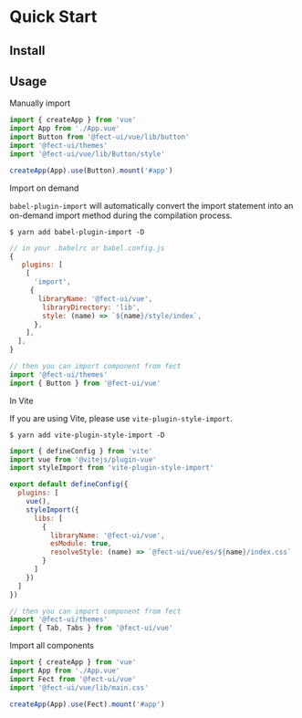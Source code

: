 # Quick Start

## Install

<fe-snippet text="yarn add @fect-ui/vue" width="300px" />

## Usage

<fe-dot type="success" />Manually import

```js
import { createApp } from 'vue'
import App from './App.vue'
import Button from '@fect-ui/vue/lib/button'
import '@fect-ui/themes'
import '@fect-ui/vue/lib/Button/style'

createApp(App).use(Button).mount('#app')
```

<fe-dot type="success" /> Import on demand

`babel-plugin-import` will automatically convert the import statement into an on-demand import method during the compilation process.

```shell
$ yarn add babel-plugin-import -D
```

```js
// in your .babelrc or babel.config.js
{
   plugins: [
    [
      'import',
     {
       libraryName: '@fect-ui/vue',
        libraryDirectory: 'lib',
        style: (name) => `${name}/style/index`,
      },
    ],
  ],
}
```

```js
// then you can import component from fect
import '@fect-ui/themes'
import { Button } from '@fect-ui/vue'
```

<fe-dot type="success" />In Vite

If you are using Vite, please use `vite-plugin-style-import`.

```shell
$ yarn add vite-plugin-style-import -D
```

```js
import { defineConfig } from 'vite'
import vue from '@vitejs/plugin-vue'
import styleImport from 'vite-plugin-style-import'

export default defineConfig({
  plugins: [
    vue(),
    styleImport({
      libs: [
        {
          libraryName: '@fect-ui/vue',
          esModule: true,
          resolveStyle: (name) => `@fect-ui/vue/es/${name}/index.css`
        }
      ]
    })
  ]
})
```

```js
// then you can import component from fect
import '@fect-ui/themes'
import { Tab, Tabs } from '@fect-ui/vue'
```

<fe-dot type="success" /> Import all components

```js
import { createApp } from 'vue'
import App from './App.vue'
import Fect from '@fect-ui/vue'
import '@fect-ui/vue/lib/main.css'

createApp(App).use(Fect).mount('#app')
```
